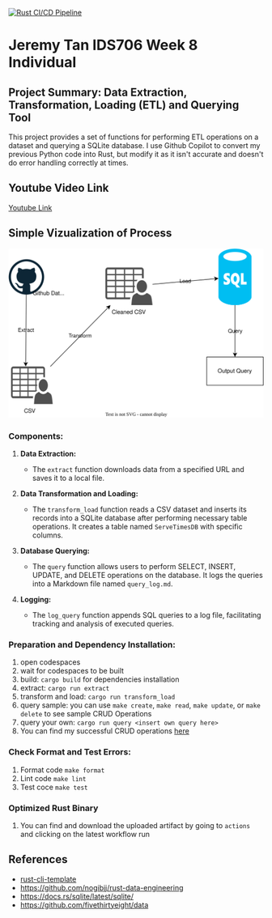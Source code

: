 [![Rust CI/CD Pipeline](https://github.com/nogibjj/Jeremy_Tan_IDS706_Week8_Individual/actions/workflows/ci.yml/badge.svg)](https://github.com/nogibjj/Jeremy_Tan_IDS706_Week8_Individual/actions/workflows/ci.yml)
# Jeremy Tan IDS706 Week 8 Individual
## Project Summary: Data Extraction, Transformation, Loading (ETL) and Querying Tool

This project provides a set of functions for performing ETL operations on a dataset and querying a SQLite database. I use Github Copilot to convert my previous Python code into Rust, but modify it as it isn't accurate and doesn't do error handling correctly at times.

## Youtube Video Link 
[Youtube Link](https://youtu.be/r5o6zzqpUm8)

## Simple Vizualization of Process
![ETLQ](etl_flow.svg)

### Components:

1. **Data Extraction:**
   - The `extract` function downloads data from a specified URL and saves it to a local file.

2. **Data Transformation and Loading:**
   - The `transform_load` function reads a CSV dataset and inserts its records into a SQLite database after performing necessary table operations. It creates a table named `ServeTimesDB` with specific columns.

3. **Database Querying:**
   - The `query` function allows users to perform SELECT, INSERT, UPDATE, and DELETE operations on the database. It logs the queries into a Markdown file named `query_log.md`.

4. **Logging:**
   - The `log_query` function appends SQL queries to a log file, facilitating tracking and analysis of executed queries.

### Preparation and Dependency Installation: 
1. open codespaces 
2. wait for codespaces to be built 
3. build: `cargo build` for dependencies installation
4. extract: `cargo run extract`
5. transform and load: `cargo run transform_load`
6. query sample: you can use `make create`, `make read`, `make update`, or `make delete` to see sample CRUD Operations
7. query your own: `cargo run query <insert own query here>`
8. You can find my successful CRUD operations [here](https://github.com/nogibjj/Jeremy_Tan_IDS706_Week8_Individual/blob/main/query_log.md)

### Check Format and Test Errors: 
1. Format code `make format`
2. Lint code `make lint`
3. Test coce `make test`

### Optimized Rust Binary
1. You can find and download the uploaded artifact by going to `actions` and clicking on the latest workflow run


## References
* [rust-cli-template](https://github.com/kbknapp/rust-cli-template)
* https://github.com/nogibjj/rust-data-engineering
* https://docs.rs/sqlite/latest/sqlite/
* https://github.com/fivethirtyeight/data
